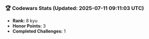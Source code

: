 ### 🏆 Codewars Stats (Updated: 2025-07-11 09:11:03 UTC)

- **Rank:** 8 kyu
- **Honor Points:** 3
- **Completed Challenges:** 1
